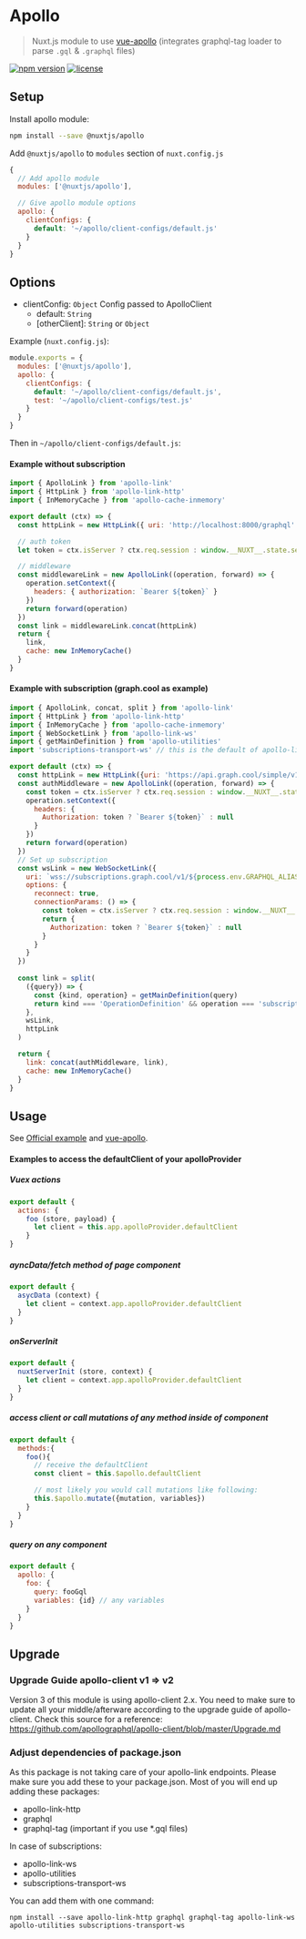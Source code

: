 # Apollo

> Nuxt.js module to use [vue-apollo](https://github.com/Akryum/vue-apollo) (integrates graphql-tag loader to parse `.gql` & `.graphql` files)

[![npm version](https://img.shields.io/npm/v/@nuxtjs/apollo.svg)](https://www.npmjs.com/package/@nuxtjs/apollo)
[![license](https://img.shields.io/github/license/nuxt-community/apollo-module.svg)](https://github.com/nuxt-community/apollo-module/blob/master/LICENSE)


## Setup

Install apollo module:

```bash
npm install --save @nuxtjs/apollo
```

Add `@nuxtjs/apollo` to `modules` section of `nuxt.config.js`

```js
{
  // Add apollo module
  modules: ['@nuxtjs/apollo'],

  // Give apollo module options
  apollo: {
    clientConfigs: {
      default: '~/apollo/client-configs/default.js'
    }
  }
}
```

## Options

- clientConfig: `Object` Config passed to ApolloClient
  - default: `String`
  - [otherClient]: `String` or `Object`

Example (`nuxt.config.js`):
```js
module.exports = {
  modules: ['@nuxtjs/apollo'],
  apollo: {
    clientConfigs: {
      default: '~/apollo/client-configs/default.js',
      test: '~/apollo/client-configs/test.js'
    }
  }
}
```

Then in `~/apollo/client-configs/default.js`:

#### Example without subscription

```js
import { ApolloLink } from 'apollo-link'
import { HttpLink } from 'apollo-link-http'
import { InMemoryCache } from 'apollo-cache-inmemory'

export default (ctx) => {
  const httpLink = new HttpLink({ uri: 'http://localhost:8000/graphql' })

  // auth token
  let token = ctx.isServer ? ctx.req.session : window.__NUXT__.state.session

  // middleware
  const middlewareLink = new ApolloLink((operation, forward) => {
    operation.setContext({
      headers: { authorization: `Bearer ${token}` }
    })
    return forward(operation)
  })
  const link = middlewareLink.concat(httpLink)
  return {
    link,
    cache: new InMemoryCache()
  }
}
```

#### Example with subscription (graph.cool as example)

```js
import { ApolloLink, concat, split } from 'apollo-link'
import { HttpLink } from 'apollo-link-http'
import { InMemoryCache } from 'apollo-cache-inmemory'
import { WebSocketLink } from 'apollo-link-ws'
import { getMainDefinition } from 'apollo-utilities'
import 'subscriptions-transport-ws' // this is the default of apollo-link-ws

export default (ctx) => {
  const httpLink = new HttpLink({uri: 'https://api.graph.cool/simple/v1/' + process.env.GRAPHQL_ALIAS})
  const authMiddleware = new ApolloLink((operation, forward) => {
    const token = ctx.isServer ? ctx.req.session : window.__NUXT__.state.session
    operation.setContext({
      headers: {
        Authorization: token ? `Bearer ${token}` : null
      }
    })
    return forward(operation)
  })
  // Set up subscription
  const wsLink = new WebSocketLink({
    uri: `wss://subscriptions.graph.cool/v1/${process.env.GRAPHQL_ALIAS}`,
    options: {
      reconnect: true,
      connectionParams: () => {
        const token = ctx.isServer ? ctx.req.session : window.__NUXT__.state.session
        return {
          Authorization: token ? `Bearer ${token}` : null
        }
      }
    }
  })
  
  const link = split(
    ({query}) => {
      const {kind, operation} = getMainDefinition(query)
      return kind === 'OperationDefinition' && operation === 'subscription'
    },
    wsLink,
    httpLink
  )

  return {
    link: concat(authMiddleware, link),
    cache: new InMemoryCache()
  }
}
```

## Usage

See [Official example](https://github.com/nuxt/nuxt.js/tree/dev/examples/vue-apollo) and [vue-apollo](https://github.com/Akryum/vue-apollo).

#### Examples to access the defaultClient of your apolloProvider
##### Vuex actions
```js
export default {
  actions: {
    foo (store, payload) {
      let client = this.app.apolloProvider.defaultClient
    }
}
```

##### ayncData/fetch method of page component
```js
export default {
  asycData (context) {
    let client = context.app.apolloProvider.defaultClient
  }
}
```

##### onServerInit
```js
export default {
  nuxtServerInit (store, context) {
    let client = context.app.apolloProvider.defaultClient
  }
}
```


##### access client or call mutations of any method inside of component
```js
export default {
  methods:{
    foo(){
      // receive the defaultClient 
      const client = this.$apollo.defaultClient

      // most likely you would call mutations like following:
      this.$apollo.mutate({mutation, variables})
    }
  }
}
```

##### query on any component
```js
export default {
  apollo: {
    foo: {
      query: fooGql
      variables: {id} // any variables
    }
  }
}
```

## Upgrade
### Upgrade Guide apollo-client v1 => v2

Version 3 of this module is using apollo-client 2.x. You need to make sure to update all your middle/afterware according to the upgrade guide of apollo-client. Check this source for a reference: https://github.com/apollographql/apollo-client/blob/master/Upgrade.md

### Adjust dependencies of package.json
As this package is not taking care of your apollo-link endpoints. Please make sure you add these to your package.json. Most of you will end up adding these packages:
* apollo-link-http
* graphql
* graphql-tag (important if you use *.gql files)

In case of subscriptions:
* apollo-link-ws
* apollo-utilities
* subscriptions-transport-ws

You can add them with one command:
```
npm install --save apollo-link-http graphql graphql-tag apollo-link-ws apollo-utilities subscriptions-transport-ws
```

